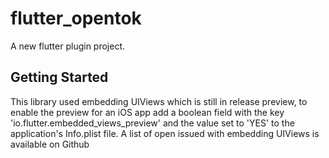 # flutter_opentok

A new flutter plugin project.

## Getting Started

This library used embedding UIViews which is still in release preview, to enable the preview for an iOS app add a boolean field with the key 'io.flutter.embedded_views_preview' and the value set to 'YES' to the application's Info.plist file. A list of open issued with embedding UIViews is available on Github